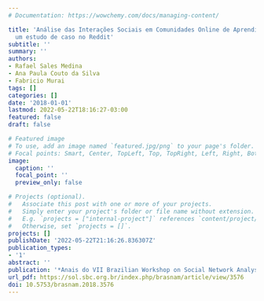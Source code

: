 ```yaml
---
# Documentation: https://wowchemy.com/docs/managing-content/

title: 'Análise das Interações Sociais em Comunidades Online de Aprendizado de Idiomas:
  um estudo de caso no Reddit'
subtitle: ''
summary: ''
authors:
- Rafael Sales Medina
- Ana Paula Couto da Silva
- Fabricio Murai
tags: []
categories: []
date: '2018-01-01'
lastmod: 2022-05-22T18:16:27-03:00
featured: false
draft: false

# Featured image
# To use, add an image named `featured.jpg/png` to your page's folder.
# Focal points: Smart, Center, TopLeft, Top, TopRight, Left, Right, BottomLeft, Bottom, BottomRight.
image:
  caption: ''
  focal_point: ''
  preview_only: false

# Projects (optional).
#   Associate this post with one or more of your projects.
#   Simply enter your project's folder or file name without extension.
#   E.g. `projects = ["internal-project"]` references `content/project/deep-learning/index.md`.
#   Otherwise, set `projects = []`.
projects: []
publishDate: '2022-05-22T21:16:26.836307Z'
publication_types:
- '1'
abstract: ''
publication: '*Anais do VII Brazilian Workshop on Social Network Analysis and Mining*'
url_pdf: https://sol.sbc.org.br/index.php/brasnam/article/view/3576
doi: 10.5753/brasnam.2018.3576
---
```

